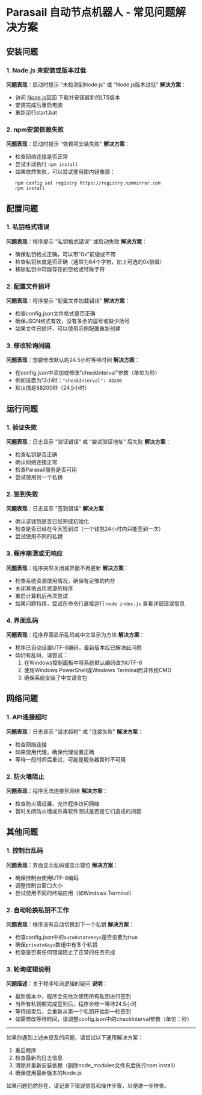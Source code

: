 # Parasail 自动节点机器人 - 常见问题解决方案

## 安装问题

### 1. Node.js 未安装或版本过低
**问题表现**：启动时提示 "未检测到Node.js" 或 "Node.js版本过低"
**解决方案**：
- 访问 [Node.js官网](https://nodejs.org) 下载并安装最新的LTS版本
- 安装完成后重启电脑
- 重新运行start.bat

### 2. npm安装依赖失败
**问题表现**：启动时提示 "依赖项安装失败"
**解决方案**：
- 检查网络连接是否正常
- 尝试手动执行 `npm install`
- 如果依然失败，可以尝试使用国内镜像源：
  ```
  npm config set registry https://registry.npmmirror.com
  npm install
  ```

## 配置问题

### 1. 私钥格式错误
**问题表现**：程序提示 "私钥格式错误" 或启动失败
**解决方案**：
- 确保私钥格式正确，可以带"0x"前缀或不带
- 检查私钥长度是否正确（通常为64个字符，加上可选的0x前缀）
- 移除私钥中可能存在的空格或特殊字符

### 2. 配置文件损坏
**问题表现**：程序提示 "配置文件加载错误"
**解决方案**：
- 检查config.json文件格式是否正确
- 确保JSON格式有效，没有多余的逗号或缺少括号
- 如果文件已损坏，可以使用示例配置重新创建

### 3. 修改轮询间隔
**问题表现**：想要修改默认的24.5小时等待时间
**解决方案**：
- 在config.json中添加或修改"checkInterval"参数（单位为秒）
- 例如设置为12小时：`"checkInterval": 43200`
- 默认值是88200秒（24.5小时）

## 运行问题

### 1. 验证失败
**问题表现**：日志显示 "验证错误" 或 "尝试验证地址" 后失败
**解决方案**：
- 检查私钥是否正确
- 确认网络连接正常
- 检查Parasail服务是否可用
- 尝试使用另一个私钥

### 2. 签到失败
**问题表现**：日志显示 "签到错误"
**解决方案**：
- 确认该钱包是否已经完成初始化
- 检查是否已经在今天签到过（一个钱包24小时内只能签到一次）
- 尝试使用不同的私钥

### 3. 程序崩溃或无响应
**问题表现**：程序突然关闭或界面不再更新
**解决方案**：
- 检查系统资源使用情况，确保有足够的内存
- 关闭其他占用资源的程序
- 重启计算机后再次尝试
- 如果问题持续，尝试在命令行直接运行 `node index.js` 查看详细错误信息

### 4. 界面乱码
**问题表现**：程序界面显示乱码或中文显示为方块
**解决方案**：
- 程序已自动设置UTF-8编码，最新版本应已解决此问题
- 如仍有乱码，请尝试：
  1. 在Windows控制面板中将系统默认编码改为UTF-8
  2. 使用Windows PowerShell或Windows Terminal而非传统CMD
  3. 确保系统安装了中文语言包

## 网络问题

### 1. API连接超时
**问题表现**：日志显示 "请求超时" 或 "连接失败"
**解决方案**：
- 检查网络连接
- 如果使用代理，确保代理设置正确
- 等待一段时间后重试，可能是服务器暂时不可用

### 2. 防火墙阻止
**问题表现**：程序无法连接到网络
**解决方案**：
- 检查防火墙设置，允许程序访问网络
- 暂时关闭防火墙或杀毒软件测试是否是它们造成的问题

## 其他问题

### 1. 控制台乱码
**问题表现**：界面显示乱码或显示错位
**解决方案**：
- 确保控制台使用UTF-8编码
- 调整控制台窗口大小
- 尝试使用不同的终端应用（如Windows Terminal）

### 2. 自动轮换私钥不工作
**问题表现**：程序没有自动切换到下一个私钥
**解决方案**：
- 检查config.json中的`autoRotateKeys`是否设置为true
- 确保`privateKeys`数组中有多个私钥
- 检查是否有任何错误阻止了正常的任务完成

### 3. 轮询逻辑说明
**问题描述**：关于程序轮询逻辑的疑问
**说明**：
- 最新版本中，程序会先依次使用所有私钥进行签到
- 当所有私钥都完成签到后，程序会统一等待24.5小时
- 等待结束后，会重新从第一个私钥开始新一轮签到
- 如需修改等待时间，请调整config.json中的checkInterval参数（单位：秒）

---

如果你遇到上述未提及的问题，请尝试以下通用解决方案：

1. 重启程序
2. 检查最新的日志信息
3. 清除并重新安装依赖（删除node_modules文件夹后执行npm install）
4. 确保使用最新版本的Node.js

如果问题仍然存在，请记录下错误信息和操作步骤，以便进一步排查。 